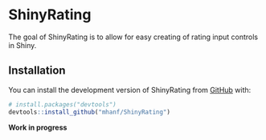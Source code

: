 
<!-- README.md is generated from README.Rmd. Please edit that file -->

# ShinyRating

<!-- badges: start -->
<!-- badges: end -->

The goal of ShinyRating is to allow for easy creating of rating input
controls in Shiny.

## Installation

You can install the development version of ShinyRating from
[GitHub](https://github.com/) with:

``` r
# install.packages("devtools")
devtools::install_github("mhanf/ShinyRating")
```

**Work in progress**

